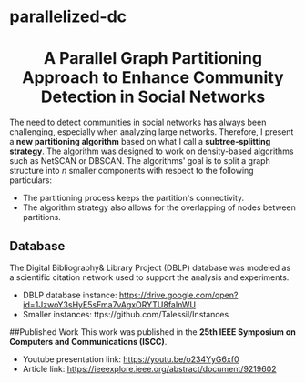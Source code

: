 # parallelized-dc

<h1 align = "center"> A Parallel Graph Partitioning Approach to Enhance Community Detection in Social Networks </h1>


The need to detect communities in social networks has always been challenging, especially when analyzing large networks. Therefore, I present a **new partitioning algorithm** based on what I call a **subtree-splitting strategy**. The algorithm was designed to work on density-based algorithms such as NetSCAN or DBSCAN. The algorithms' goal is to split a graph structure into _n_ smaller components with respect to the following particulars:

* The partitioning process keeps the partition's connectivity.
* The algorithm strategy also allows for the overlapping of nodes between partitions. 

## Database
The Digital Bibliography& Library Project (DBLP) database was modeled as a scientific citation network used to support the analysis and experiments.
* DBLP database instance: https://drive.google.com/open?id=1JzwoY3sHyE5sFma7vAgxORYTU8faInWU
* Smaller instances: ttps://github.com/Talessil/Instances

##Published Work
This work was published in the **25th IEEE Symposium on Computers and Communications (ISCC)**.
* Youtube presentation link: https://youtu.be/o234YyG6xf0
* Article link: https://ieeexplore.ieee.org/abstract/document/9219602
